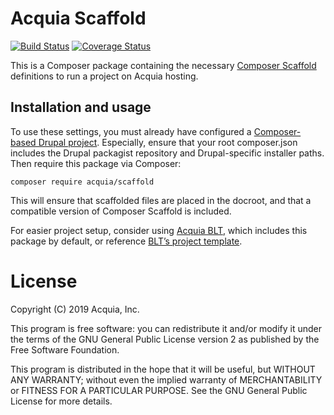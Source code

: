 Acquia Scaffold
====
[![Build Status](https://travis-ci.com/acquia/composer-scaffold.svg?token=V11Dcpsz9xGpCipC8pBD&branch=master)](https://travis-ci.com/acquia/composer-scaffold) [![Coverage Status](https://coveralls.io/repos/github/acquia/composer-scaffold/badge.svg?branch=master)](https://coveralls.io/github/acquia/composer-scaffold?branch=master)

This is a Composer package containing the necessary [Composer Scaffold](https://www.drupal.org/docs/develop/using-composer/using-drupals-composer-scaffold) definitions to run a project on Acquia hosting.

## Installation and usage

To use these settings, you must already have configured a [Composer-based Drupal project](https://www.drupal.org/docs/develop/using-composer/using-drupals-composer-scaffold). Especially, ensure that your root composer.json includes the Drupal packagist repository and Drupal-specific installer paths. Then require this package via Composer:

`composer require acquia/scaffold`

This will ensure that scaffolded files are placed in the docroot, and that a compatible version of Composer Scaffold is included.

For easier project setup, consider using [Acquia BLT](https://github.com/acquia/blt), which includes this package by default, or reference [BLT’s project template](https://github.com/acquia/blt-project).

# License

Copyright (C) 2019 Acquia, Inc.

This program is free software: you can redistribute it and/or modify it under the terms of the GNU General Public License version 2 as published by the Free Software Foundation.

This program is distributed in the hope that it will be useful, but WITHOUT ANY WARRANTY; without even the implied warranty of MERCHANTABILITY or FITNESS FOR A PARTICULAR PURPOSE.  See the GNU General Public License for more details.

